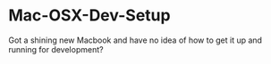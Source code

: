 Mac-OSX-Dev-Setup
=================

Got a shining new Macbook and have no idea of how to get it up and running for development?
